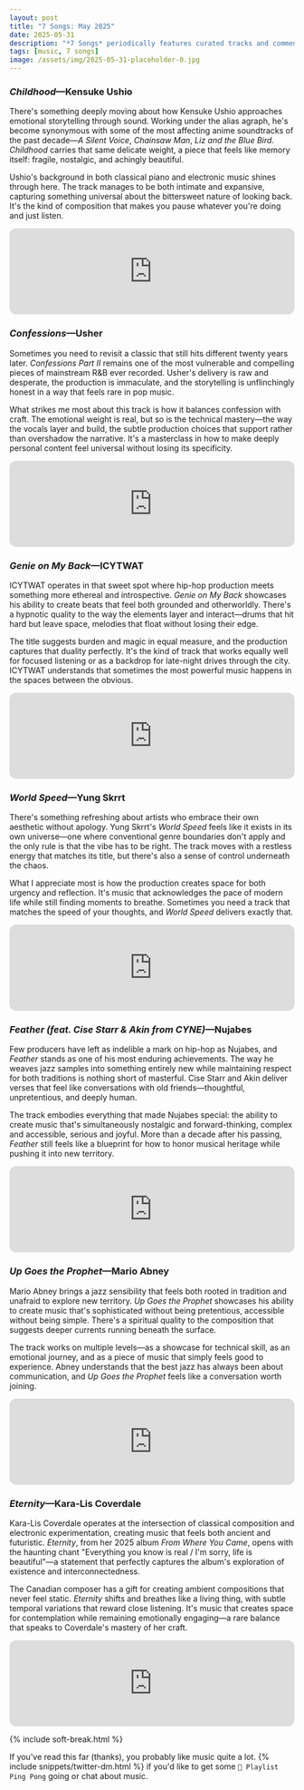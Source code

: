 ```yaml
---
layout: post
title: "7 Songs: May 2025"
date: 2025-05-31
description: "*7 Songs* periodically features curated tracks and commentary for a more personal music discovery experience."
tags: [music, 7 songs]
image: /assets/img/2025-05-31-placeholder-0.jpg
---
```


### _Childhood_—Kensuke Ushio

There's something deeply moving about how Kensuke Ushio approaches emotional storytelling through sound. Working under the alias agraph, he's become synonymous with some of the most affecting anime soundtracks of the past decade—*A Silent Voice*, *Chainsaw Man*, *Liz and the Blue Bird*. *Childhood* carries that same delicate weight, a piece that feels like memory itself: fragile, nostalgic, and achingly beautiful.

Ushio's background in both classical piano and electronic music shines through here. The track manages to be both intimate and expansive, capturing something universal about the bittersweet nature of looking back. It's the kind of composition that makes you pause whatever you're doing and just listen.

<iframe class="mt-50" style="border-radius:12px" src="https://open.spotify.com/embed/track/PLACEHOLDER_TRACK_ID?utm_source=generator" width="100%" height="152" frameBorder="0" allowfullscreen="" allow="autoplay; clipboard-write; encrypted-media; fullscreen; picture-in-picture" loading="lazy"></iframe>

<h3 class="mt-200"><em>Confessions</em>—Usher</h3>

Sometimes you need to revisit a classic that still hits different twenty years later. *Confessions Part II* remains one of the most vulnerable and compelling pieces of mainstream R&B ever recorded. Usher's delivery is raw and desperate, the production is immaculate, and the storytelling is unflinchingly honest in a way that feels rare in pop music.

What strikes me most about this track is how it balances confession with craft. The emotional weight is real, but so is the technical mastery—the way the vocals layer and build, the subtle production choices that support rather than overshadow the narrative. It's a masterclass in how to make deeply personal content feel universal without losing its specificity.

<iframe class="mt-50" style="border-radius:12px" src="https://open.spotify.com/embed/track/PLACEHOLDER_TRACK_ID?utm_source=generator" width="100%" height="152" frameBorder="0" allowfullscreen="" allow="autoplay; clipboard-write; encrypted-media; fullscreen; picture-in-picture" loading="lazy"></iframe>

<h3 class="mt-200"><em>Genie on My Back</em>—ICYTWAT</h3>

ICYTWAT operates in that sweet spot where hip-hop production meets something more ethereal and introspective. *Genie on My Back* showcases his ability to create beats that feel both grounded and otherworldly. There's a hypnotic quality to the way the elements layer and interact—drums that hit hard but leave space, melodies that float without losing their edge.

The title suggests burden and magic in equal measure, and the production captures that duality perfectly. It's the kind of track that works equally well for focused listening or as a backdrop for late-night drives through the city. ICYTWAT understands that sometimes the most powerful music happens in the spaces between the obvious.

<iframe class="mt-50" style="border-radius:12px" src="https://open.spotify.com/embed/track/PLACEHOLDER_TRACK_ID?utm_source=generator" width="100%" height="152" frameBorder="0" allowfullscreen="" allow="autoplay; clipboard-write; encrypted-media; fullscreen; picture-in-picture" loading="lazy"></iframe>

<h3 class="mt-200"><em>World Speed</em>—Yung Skrrt</h3>

There's something refreshing about artists who embrace their own aesthetic without apology. Yung Skrrt's *World Speed* feels like it exists in its own universe—one where conventional genre boundaries don't apply and the only rule is that the vibe has to be right. The track moves with a restless energy that matches its title, but there's also a sense of control underneath the chaos.

What I appreciate most is how the production creates space for both urgency and reflection. It's music that acknowledges the pace of modern life while still finding moments to breathe. Sometimes you need a track that matches the speed of your thoughts, and *World Speed* delivers exactly that.

<iframe class="mt-50" style="border-radius:12px" src="https://open.spotify.com/embed/track/PLACEHOLDER_TRACK_ID?utm_source=generator" width="100%" height="152" frameBorder="0" allowfullscreen="" allow="autoplay; clipboard-write; encrypted-media; fullscreen; picture-in-picture" loading="lazy"></iframe>

<h3 class="mt-200"><em>Feather (feat. Cise Starr & Akin from CYNE)</em>—Nujabes</h3>

Few producers have left as indelible a mark on hip-hop as Nujabes, and *Feather* stands as one of his most enduring achievements. The way he weaves jazz samples into something entirely new while maintaining respect for both traditions is nothing short of masterful. Cise Starr and Akin deliver verses that feel like conversations with old friends—thoughtful, unpretentious, and deeply human.

The track embodies everything that made Nujabes special: the ability to create music that's simultaneously nostalgic and forward-thinking, complex and accessible, serious and joyful. More than a decade after his passing, *Feather* still feels like a blueprint for how to honor musical heritage while pushing it into new territory.

<iframe class="mt-50" style="border-radius:12px" src="https://open.spotify.com/embed/track/PLACEHOLDER_TRACK_ID?utm_source=generator" width="100%" height="152" frameBorder="0" allowfullscreen="" allow="autoplay; clipboard-write; encrypted-media; fullscreen; picture-in-picture" loading="lazy"></iframe>

<h3 class="mt-200"><em>Up Goes the Prophet</em>—Mario Abney</h3>

Mario Abney brings a jazz sensibility that feels both rooted in tradition and unafraid to explore new territory. *Up Goes the Prophet* showcases his ability to create music that's sophisticated without being pretentious, accessible without being simple. There's a spiritual quality to the composition that suggests deeper currents running beneath the surface.

The track works on multiple levels—as a showcase for technical skill, as an emotional journey, and as a piece of music that simply feels good to experience. Abney understands that the best jazz has always been about communication, and *Up Goes the Prophet* feels like a conversation worth joining.

<iframe class="mt-50" style="border-radius:12px" src="https://open.spotify.com/embed/track/PLACEHOLDER_TRACK_ID?utm_source=generator" width="100%" height="152" frameBorder="0" allowfullscreen="" allow="autoplay; clipboard-write; encrypted-media; fullscreen; picture-in-picture" loading="lazy"></iframe>

<h3 class="mt-200"><em>Eternity</em>—Kara-Lis Coverdale</h3>

Kara-Lis Coverdale operates at the intersection of classical composition and electronic experimentation, creating music that feels both ancient and futuristic. *Eternity*, from her 2025 album *From Where You Came*, opens with the haunting chant "Everything you know is real / I'm sorry, life is beautiful"—a statement that perfectly captures the album's exploration of existence and interconnectedness.

The Canadian composer has a gift for creating ambient compositions that never feel static. *Eternity* shifts and breathes like a living thing, with subtle temporal variations that reward close listening. It's music that creates space for contemplation while remaining emotionally engaging—a rare balance that speaks to Coverdale's mastery of her craft.

<iframe class="mt-50" style="border-radius:12px" src="https://open.spotify.com/embed/track/PLACEHOLDER_TRACK_ID?utm_source=generator" width="100%" height="152" frameBorder="0" allowfullscreen="" allow="autoplay; clipboard-write; encrypted-media; fullscreen; picture-in-picture" loading="lazy"></iframe>

{% include soft-break.html %}

If you've read this far (thanks), you probably like music quite a lot. {% include snippets/twitter-dm.html %} if you'd like to get some <code>🏓 Playlist Ping Pong</code> going or chat about music.
